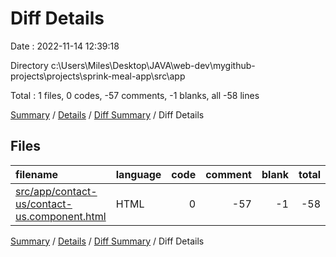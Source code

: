 # Diff Details

Date : 2022-11-14 12:39:18

Directory c:\\Users\\Miles\\Desktop\\JAVA\\web-dev\\mygithub-projects\\projects\\sprink-meal-app\\src\\app

Total : 1 files,  0 codes, -57 comments, -1 blanks, all -58 lines

[Summary](results.md) / [Details](details.md) / [Diff Summary](diff.md) / Diff Details

## Files
| filename | language | code | comment | blank | total |
| :--- | :--- | ---: | ---: | ---: | ---: |
| [src/app/contact-us/contact-us.component.html](/src/app/contact-us/contact-us.component.html) | HTML | 0 | -57 | -1 | -58 |

[Summary](results.md) / [Details](details.md) / [Diff Summary](diff.md) / Diff Details